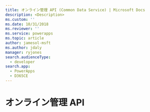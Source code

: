 ```yaml
---
title: オンライン管理 API (Common Data Service) | Microsoft Docs
description: <Description>
ms.custom: ''
ms.date: 10/31/2018
ms.reviewer: ''
ms.service: powerapps
ms.topic: article
author: jamesol-msft
ms.author: jdaly
manager: ryjones
search.audienceType:
  - developer
search.app:
  - PowerApps
  - D365CE
---
```

# <a name="online-management-api"></a>オンライン管理 API

<!-- 

https://docs.microsoft.com/dynamics365/customer-engagement/developer/online-management-api 

Isn't this a duplicate of the topic in the online admin api folder?

-->